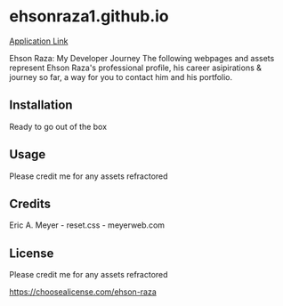 # ehsonraza1.github.io

[Application Link](https://ehsonraza1.github.io/)

Ehson Raza: My Developer Journey
The following webpages and assets represent Ehson Raza's professional profile, his career asipirations & journey so far, a way for you to contact him and his portfolio.

## Installation

Ready to go out of the box

## Usage

Please credit me for any assets refractored

## Credits

Eric A. Meyer - reset.css - meyerweb.com

## License

Please credit me for any assets refractored

https://choosealicense.com/ehson-raza
